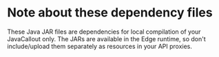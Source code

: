 # Note about these dependency files

These Java JAR files are dependencies for local compilation of your JavaCallout only. The JARs are available in the Edge runtime, so don't include/upload them separately as resources in your API proxies.
